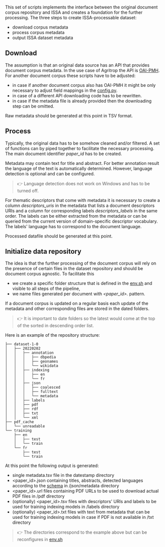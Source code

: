 This set of scripts implements the interface between the original document corpus repository and ISSA and creates a foundation for the further processing. The three steps to create ISSA-processable dataset:
- download corpus metadata 
- process corpus metadata
- output ISSA dataset metadata 

## Download
The assumption is that an original data source has an API that provides document corpus metadata. In the use case of Agritrop the API is [OAI-PMH](https://www.openarchives.org/pmh/). For another document corpus these scripts have to be adjusted:
- in case if another document corpus also has OAI-PMH it might be only necessary to adjust field mappings in the [config.py](../config.py).
- in case of a different API downloading code has to be rewritten.
- in case if the metadata file is already provided then the downloading step can be omitted.

Raw metadata should be generated at this point in TSV format.

## Process
Typically, the original data has to be somehow cleaned and/or filtered. A set of functions can by piped together to facilitate the necessary processing. 
The main document identifier *paper_id* has to be created.

Metadata may contain text for title and abstract. For better annotation result the language of the text is automatically determined. However, language detection is optional and can be configured.

>:point_right: Language detection does not work on Windows and has to be turned off.     

For thematic descriptors that come with metadata it is necessary to create a column *descriptors_uris* in the metadata that lists a document descriptors URIs and a column for corresponding labels *descriptors_labels* in the same order. The labels can be either extracted from the metadata or can be queried from the current version of domain-specific descriptor vocabulary. The labels' language has to correspond to the document language. 

Processed datafile should be generated at this point.

## Initialize data repository
The idea is that the further processing of the document corpus will rely on the presence of certain files in the dataset repository and should be document corpus agnostic. To facilitate this
- we create a specific folder structure that is defined in the [env.sh](../env.sh) and visible to all steps of the pipeline, 
- we name files generated per document with *<paper_id>.<ext>* pattern.   

If a document corpus is updated on a regular basis each update of the metadata and other corresponding files are stored in the dated folders. 

>:point_right: It is important to date folders so the latest would come at the top of the sorted in descending order list.

Here is an example of the repository structure:
```
├── dataset-1-0
│   ├── 20220202
│   │   ├── annotation
│   │   │   ├── dbpedia
│   │   │   ├── geonames
│   │   │   └── wikidata
│   │   ├── indexing
│   │   │   ├── en
│   │   │   └── fr
│   │   ├── json
│   │   │   ├── coalesced
│   │   │   ├── fulltext
│   │   │   └── metadata
│   │   ├── labels
│   │   ├── pdf
│   │   ├── rdf
│   │   ├── txt
│   │   └── xml
├── pdf_cache
│   └── unreadable
└── training
    ├── en
    │   ├── test
    │   └── train
    └── fr
        ├── test
        └── train
```

At this point the following output is generated:
- single metadata.tsv file in the datestamp directory
- <paper_id>.json containing titles, abstracts, detected languages according to the [schema](../../doc/ISSA_json_schema.txt) in /json/metadata directory
- <paper_id>.url files containing PDF URLs to be used to download actual PDF files in /pdf directory
- (optionally) <paper_id>.tsv files with descriptors' URIs and labels to be used for training indexing models in /labels directory
- (optionally) <paper_id>.txt files with text from metadata that can be used for training indexing models in case if PDF is not available in /txt directory
    
>:point_right: The directories correspond to the example above but can be reconfigures in [env.sh](../../env.sh)




 
